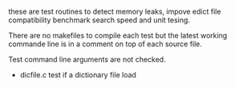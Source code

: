 these are test routines to detect memory leaks, impove edict file compatibility
benchmark search speed and unit tesing.

There are no makefiles to compile each test but the latest working commande line
is in a comment on top of each source file.

Test command line arguments are not checked. 

* dicfile.c test if a dictionary file load